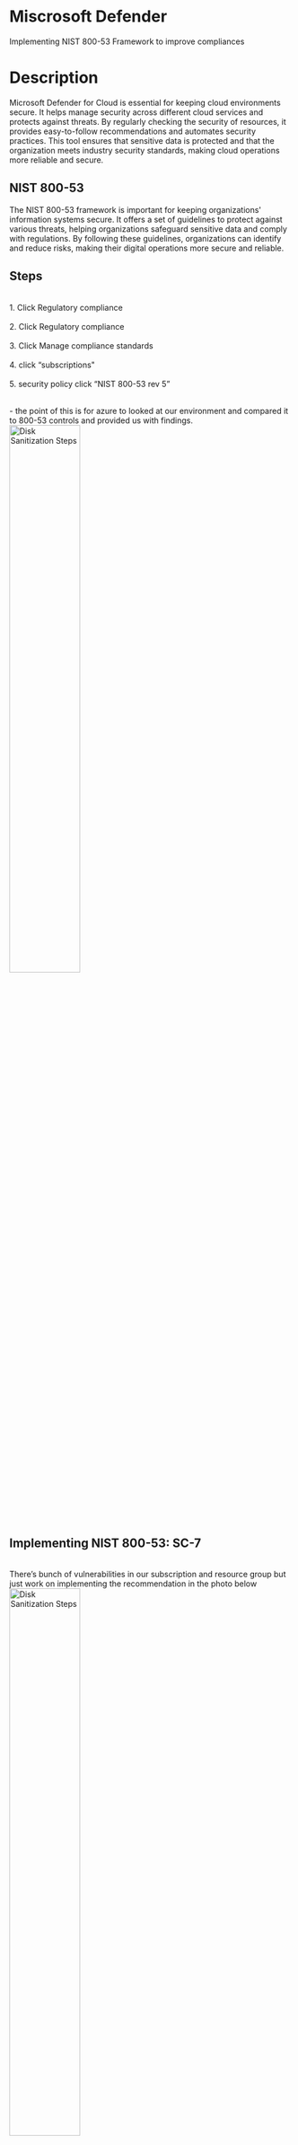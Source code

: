 # Miscrosoft Defender
Implementing NIST 800-53 Framework to improve compliances

<h1>Description</h1>
Microsoft Defender for Cloud is essential for keeping cloud environments secure. It helps manage security across different cloud services and protects against threats. By regularly checking the security of resources, it provides easy-to-follow recommendations and automates security practices. This tool ensures that sensitive data is protected and that the organization meets industry security standards, making cloud operations more reliable and secure.

<h2>NIST 800-53</h2>
The NIST 800-53 framework is important for keeping organizations' information systems secure. It offers a set of guidelines to protect against various threats, helping organizations safeguard sensitive data and comply with regulations. By following these guidelines, organizations can identify and reduce risks, making their digital operations more secure and reliable.

<h2>Steps</h2>
<br>1. Click Regulatory compliance </br>
<br>2. Click Regulatory compliance </br>
<br>3. Click Manage compliance standards </br>
<br>4. click “subscriptions" </br>
<br>5. security policy click “NIST 800-53 rev 5” </br>

<br>- the point of this is for azure to looked at our environment and compared it to 800-53 controls and provided us with findings.</br>
  <img src="https://imgur.com/bJskdzG.png" height="50%" width="50%" alt="Disk Sanitization Steps"/>
</br>

<h2>Implementing  NIST 800-53: SC-7</h2>
<br>There’s bunch of vulnerabilities in our subscription and resource group but just work on implementing the recommendation in the photo below</br>
<img src="https://imgur.com/BxKBjIn.png" height="50%" width="50%" alt="Disk Sanitization Steps"/>
</br>





